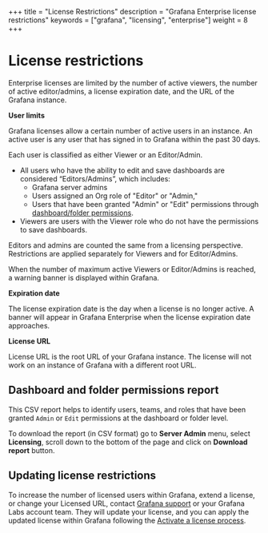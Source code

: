 +++
title = "License Restrictions"
description = "Grafana Enterprise license restrictions"
keywords = ["grafana", "licensing", "enterprise"]
weight = 8
+++

# License restrictions

Enterprise licenses are limited by the number of active viewers, the number of active editor/admins, a license expiration date, and the URL of the Grafana instance.

**User limits**

Grafana licenses allow a certain number of active users in an instance. An active user is any user that has signed in to Grafana within the past 30 days. 

Each user is classified as either Viewer or an Editor/Admin. 

- All users who have the ability to edit and save dashboards are considered “Editors/Admins”, which includes: 
    - Grafana server admins
    - Users assigned an Org role of "Editor" or "Admin," 
    - Users that have been granted "Admin" or "Edit" permissions through [dashboard/folder permissions](https://grafana.com/docs/grafana/latest/permissions/dashboard_folder_permissions/). 
- Viewers are users with the Viewer role who do not have the permissions to save dashboards.

Editors and admins are counted the same from a licensing perspective. Restrictions are applied separately for Viewers and for Editor/Admins. 

When the number of maximum active Viewers or Editor/Admins is reached, a warning banner is displayed within Grafana.

**Expiration date**

The license expiration date is the day when a license is no longer active. A banner will appear in Grafana Enterprise when the license expiration date approaches.

**License URL**

License URL is the root URL of your Grafana instance. The license will not work on an instance of Grafana with a different root URL.

## Dashboard and folder permissions report

This CSV report helps to identify users, teams, and roles that have been granted `Admin` or `Edit` permissions at the dashboard or folder level.

To download the report (in CSV format) go to **Server Admin** menu, select **Licensing**, scroll down to the bottom of the page and click on **Download report** button.

## Updating license restrictions

To increase the number of licensed users within Grafana, extend a license, or change your Licensed URL, contact [Grafana support](https://grafana.com/profile/org#support) or your Grafana Labs account team. They will update your license, and you can apply the updated license within Grafana following the [Activate a license process](https://grafana.com/docs/grafana/latest/enterprise/activate-license/).
